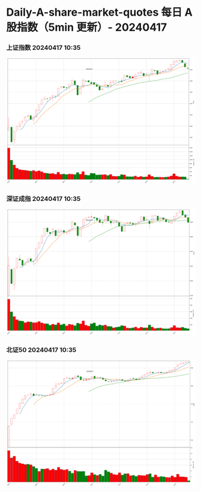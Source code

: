 
# Daily-A-share-market-quotes 每日 A 股指数（5min 更新）- 20240417

### 上证指数 20240417 10:35
![](./fig/2024/4/20240417-sh000001.png)

### 深证成指 20240417 10:35
![](./fig/2024/4/20240417-sz399001.png)

### 北证50 20240417 10:35
![](./fig/2024/4/20240417-bj899050.png)

